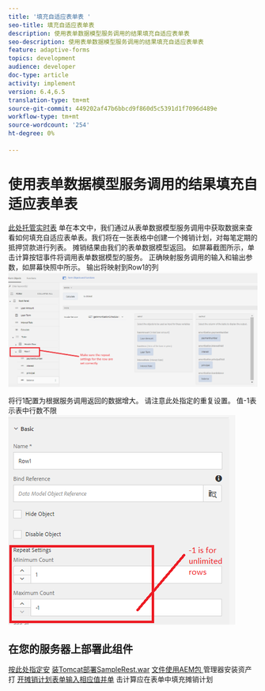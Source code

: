 ```yaml
---
title: '填充自适应表单表 '
seo-title: 填充自适应表单表
description: 使用表单数据模型服务调用的结果填充自适应表单表
seo-description: 使用表单数据模型服务调用的结果填充自适应表单表
feature: adaptive-forms
topics: development
audience: developer
doc-type: article
activity: implement
version: 6.4,6.5
translation-type: tm+mt
source-git-commit: 449202af47b6bbcd9f860d5c5391d1f7096d489e
workflow-type: tm+mt
source-wordcount: '254'
ht-degree: 0%

---
```



# 使用表单数据模型服务调用的结果填充自适应表单表

[此处托管实时表](https://forms.enablementadobe.com/content/dam/formsanddocuments/amortization/jcr:content?wcmmode=disabled)
单在本文中，我们通过从表单数据模型服务调用中获取数据来查看如何填充自适应表单表。我们将在一张表格中创建一个摊销计划，对每笔定期的抵押贷款进行列表。 摊销结果由我们的表单数据模型返回。 如屏幕截图所示，单击计算按钮事件将调用表单数据模型的服务。 正确映射服务调用的输入和输出参数，如屏幕快照中所示。 输出将映射到Row1的列
![clickevent](assets/amortization.PNG)

将行1配置为根据服务调用返回的数据增大。 请注意此处指定的重复设置。 值-1表示表中行数不限
![Row1](assets/rowconfiguration.PNG)

## 在您的服务器上部署此组件

[按此处指定安](/help/forms/ic-print-channel-tutorial/set-up-tomcat.md)
[装Tomcat部署SampleRest.war](https://forms.enablementadobe.com/content/DemoServerBundles/SampleRest.war)
[文件使用AEM包 ](assets/amortizationschedule.zip) 管理器安装资产打
[开摊销计划表单输入相应值并单](http://localhost:4502/content/dam/formsanddocuments/amortization/jcr:content?wcmmode=disabled)
击计算应在表单中填充摊销计划

